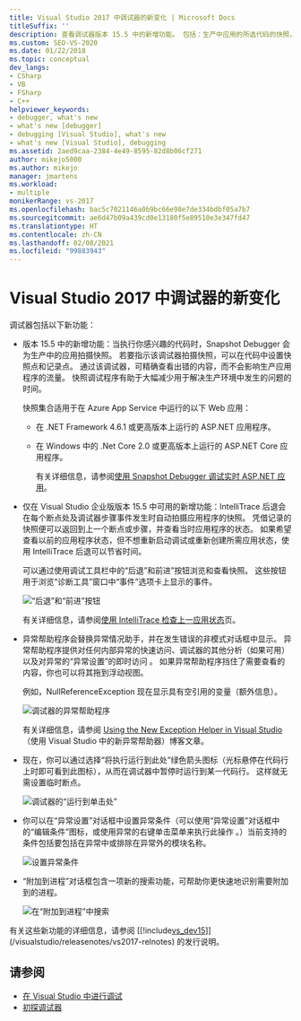```yaml
---
title: Visual Studio 2017 中调试器的新变化 | Microsoft Docs
titleSuffix: ''
description: 查看调试器版本 15.5 中的新增功能。 包括：生产中应用的所选代码的快照，以及 Intellitrace 逐步返回。
ms.custom: SEO-VS-2020
ms.date: 01/22/2018
ms.topic: conceptual
dev_langs:
- CSharp
- VB
- FSharp
- C++
helpviewer_keywords:
- debugger, what's new
- what's new [debugger]
- debugging [Visual Studio], what's new
- what's new [Visual Studio], debugging
ms.assetid: 2aed9caa-2384-4e49-8595-82d8b06cf271
author: mikejo5000
ms.author: mikejo
manager: jmartens
ms.workload:
- multiple
monikerRange: vs-2017
ms.openlocfilehash: bac5c7021146a0b9bc66e98e7de334bdbf05a7b7
ms.sourcegitcommit: ae6d47b09a439cd0e13180f5e89510e3e347fd47
ms.translationtype: HT
ms.contentlocale: zh-CN
ms.lasthandoff: 02/08/2021
ms.locfileid: "99883943"
---
```

# <a name="whats-new-for-the-debugger-in-visual-studio-2017"></a>Visual Studio 2017 中调试器的新变化

调试器包括以下新功能：

- 版本 15.5 中的新增功能：当执行你感兴趣的代码时，Snapshot Debugger 会为生产中的应用拍摄快照。 若要指示该调试器拍摄快照，可以在代码中设置快照点和记录点。 通过该调试器，可精确查看出错的内容，而不会影响生产应用程序的流量。 快照调试程序有助于大幅减少用于解决生产环境中发生的问题的时间。

    快照集合适用于在 Azure App Service 中运行的以下 Web 应用：

  * 在 .NET Framework 4.6.1 或更高版本上运行的 ASP.NET 应用程序。
  * 在 Windows 中的 .Net Core 2.0 或更高版本上运行的 ASP.NET Core 应用程序。

    有关详细信息，请参阅[使用 Snapshot Debugger 调试实时 ASP.NET 应用](../debugger/debug-live-azure-applications.md)。

- 仅在 Visual Studio 企业版版本 15.5 中可用的新增功能：IntelliTrace 后退会在每个断点处及调试器步骤事件发生时自动拍摄应用程序的快照。 凭借记录的快照便可以返回到上一个断点或步骤，并查看当时应用程序的状态。 如果希望查看以前的应用程序状态，但不想重新启动调试或重新创建所需应用状态，使用 IntelliTrace 后退可以节省时间。

    可以通过使用调试工具栏中的“后退”和前进”按钮浏览和查看快照。  这些按钮用于浏览“诊断工具”窗口中“事件”选项卡上显示的事件。 

    ![“后退”和“前进”按钮](../debugger/media/intellitrace-step-back-icons-description.png  "“后退”和“前进”按钮")

    有关详细信息，请参阅[使用 IntelliTrace 检查上一应用状态](view-historical-application-state.md)页。

- 异常帮助程序会替换异常情况助手，并在发生错误的非模式对话框中显示。 异常帮助程序提供对任何内部异常的快速访问、调试器的其他分析（如果可用）以及对异常的“异常设置”的即时访问 。 如果异常帮助程序挡住了需要查看的内容，你也可以将其拖到浮动视图。

    例如，NullReferenceException 现在显示具有空引用的变量（额外信息）。

    ![调试器的异常帮助程序](../debugger/media/dbg-exception-helper.png "DbgExceptionHelper")

    有关详细信息，请参阅 [Using the New Exception Helper in Visual Studio](https://devblogs.microsoft.com/devops/using-the-new-exception-helper-in-visual-studio-15-preview/)（使用 Visual Studio 中的新异常帮助器）博客文章。

- 现在，你可以通过选择“将执行运行到此处”绿色箭头图标（光标悬停在代码行上时即可看到此图标），从而在调试器中暂停时运行到某一代码行。 这样就无需设置临时断点。

    ![调试器的“运行到单击处”](../debugger/media/dbg-run-to-click.png "DbgRunToClick")

- 你可以在“异常设置”对话框中设置异常条件（可以使用“异常设置”对话框中的“编辑条件”图标，或使用异常的右键单击菜单来执行此操作 。）当前支持的条件包括要包括在异常中或排除在异常外的模块名称。

    ![设置异常条件](../debugger/media/dbg-conditional-exception.png "DbgConditionalException")

- “附加到进程”对话框包含一项新的搜索功能，可帮助你更快速地识别需要附加到的进程。

    ![在“附加到进程”中搜索](../debugger/media/dbg-attach-to-process-search.png "DbgAttachToProcessSearch")

有关这些新功能的详细信息，请参阅 [[!include[vs_dev15](../misc/includes/vs_dev15_md.md)]](/visualstudio/releasenotes/vs2017-relnotes) 的发行说明。

## <a name="see-also"></a>请参阅

- [在 Visual Studio 中进行调试](../debugger/index.yml)
- [初探调试器](../debugger/debugger-feature-tour.md)